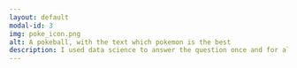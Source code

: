 ```yaml
---
layout: default
modal-id: 3
img: poke_icon.png
alt: A pokeball, with the text which pokemon is the best
description: I used data science to answer the question once and for all, Which Pokemon is the best? Code available on <a href="https://www.kaggle.com/code/jamiedumayne/which-pokemon-is-the-best/notebook" target="_blank">Kaggle</a>
---
```

